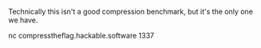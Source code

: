 Technically this isn't a good compression benchmark, but it's the only one we have.

nc compresstheflag.hackable.software 1337